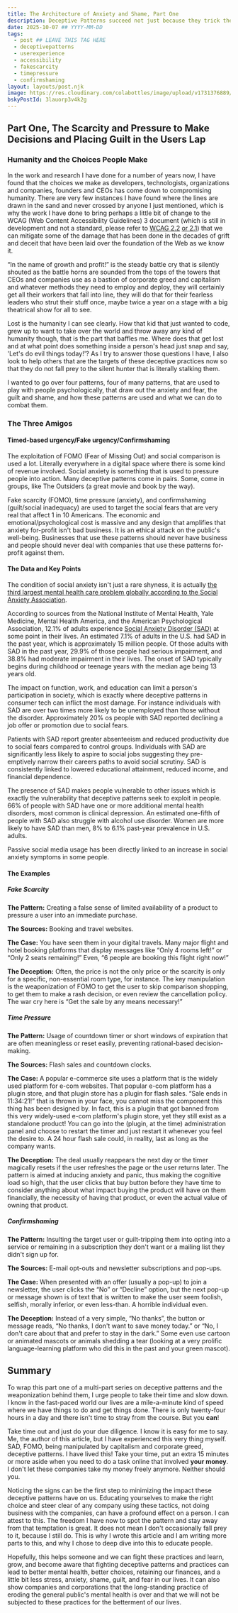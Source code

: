 ```yaml
---
title: The Architecture of Anxiety and Shame, Part One
description: Deceptive Patterns succeed not just because they trick the user, but because they engineer an atmosphere of social and cognitive pressure.
date: 2025-10-07 ## YYYY-MM-DD
tags:
  - post ## LEAVE THIS TAG HERE
  - deceptivepatterns
  - userexperience
  - accessibility
  - fakescarcity
  - timepressure
  - confirmshaming
layout: layouts/post.njk
image: https://res.cloudinary.com/colabottles/image/upload/v1731376889/todd-social-card.png
bskyPostId: 3lauorp3v4k2g
---
```


## Part One, The Scarcity and Pressure to Make Decisions and Placing Guilt in the Users Lap

### Humanity and the Choices People Make

In the work and research I have done for a number of years now, I have found that the choices we make as developers, technologists, organizations and companies, founders and CEOs has come down to compromising humanity. There are very few instances I have found where the lines are drawn in the sand and never crossed by anyone I just mentioned, which is why the work I have done to bring perhaps a little bit of change to the WCAG (Web Content Accessibility Guidelines) 3 document (which is still in development and not a standard, please refer to [WCAG 2.2](https://www.w3.org/TR/WCAG22/) [or 2.1](https://www.w3.org/TR/WCAG21/)) that we can mitigate some of the damage that has been done in the decades of grift and deceit that have been laid over the foundation of the Web as we know it.

&ldquo;In the name of growth and profit&excl;&rdquo; is the steady battle cry that is silently shouted as the battle horns are sounded from the tops of the towers that CEOs and companies use as a bastion of corporate greed and capitalism and whatever methods they need to employ and deploy, they will certainly get all their workers that fall into line, they will do that for their fearless leaders who strut their stuff once, maybe twice a year on a stage with a big theatrical show for all to see.

Lost is the humanity I can see clearly. How that kid that just wanted to code, grew up to want to take over the world and throw away any kind of humanity though, that is the part that baffles me. Where does that get lost and at what point does something inside a person's head just snap and say, &apos;Let's do evil things today&excl;&apos;&quest; As I try to answer those questions I have, I also look to help others that are the targets of these deceptive practices now so that they do not fall prey to the silent hunter that is literally stalking them.

I wanted to go over four patterns, four of many patterns, that are used to play with people psychologically, that draw out the anxiety and fear, the guilt and shame, and how these patterns are used and what we can do to combat them. 

### The Three Amigos

#### Timed-based urgency/Fake urgency/Confirmshaming

The exploitation of FOMO (Fear of Missing Out) and social comparison is used a lot. Literally everywhere in a digital space where there is some kind of revenue involved. Social anxiety is something that is used to pressure people into action. Many deceptive patterns come in pairs. Some, come in groups, like The Outsiders (a great movie and book by the way). 

Fake scarcity (FOMO), time pressure (anxiety), and confirmshaming (guilt/social inadequacy) are used to target the social fears that are very real that affect 1 in 10 Americans. The economic and emotional/psychological cost is massive and any design that amplifies that anxiety for-profit isn't bad business. It is an ethical attack on the public's well-being. Businesses that use these patterns should never have business and people should never deal with companies that use these patterns for-profit against them. 

#### The Data and Key Points

The condition of social anxiety isn't just a rare shyness, it is actually [the third largest mental health care problem globally according to the Social Anxiety Association](https://socialphobia.org/social-anxiety-disorder-definition-symptoms-treatment-therapy-medications-insight-prognosis).

According to sources from the National Institute of Mental Health, Yale Medicine, Mental Health America, and the American Psychological Association, 12.1% of adults experience [Social Anxiety Disorder (SAD)](https://www.mayoclinic.org/diseases-conditions/social-anxiety-disorder/symptoms-causes/syc-20353561) at some point in their lives. An estimated 7.1% of adults in the U.S. had SAD in the past year, which is approximately 15 million people. Of those adults with SAD in the past year, 29.9% of those people had serious impairment, and 38.8% had moderate impairment in their lives. The onset of SAD typically begins during childhood or teenage years with the median age being 13 years old. 

The impact on function, work, and education can limit a person's participation in society, which is exactly where deceptive patterns in consumer tech can inflict the most damage. For instance individuals with SAD are over two times more likely to be unemployed than those without the disorder. Approximately 20% os people with SAD reported declining a job offer or promotion due to social fears.

Patients with SAD report greater absenteeism and reduced productivity due to social fears compared to control groups. Individuals with SAD are significantly less likely to aspire to social jobs suggesting they pre-emptively narrow their careers paths to avoid social scrutiny. SAD is consistently linked to lowered educational attainment, reduced income, and financial dependence.

The presence of SAD makes people vulnerable to other issues which is exactly the vulnerability that deceptive patterns seek to exploit in people. 66% of people with SAD have one or more additional mental health disorders, most common is clinical depression. An estimated one-fifth of people with SAD also struggle with alcohol use disorder. Women are more likely to have SAD than men, 8% to 6.1% past-year prevalence in U.S. adults.

Passive social media usage has been directly linked to an increase in social anxiety symptoms in some people.

#### The Examples

##### Fake Scarcity

**The Pattern:** Creating a false sense of limited availability of a product to pressure a user into an immediate purchase.

**The Sources:** Booking and travel websites.

**The Case:** You have seen them in your digital travels. Many major flight and hotel booking platforms that display messages like &ldquo;Only 4 rooms left&excl;&rdquo; or &ldquo;Only 2 seats remaining&excl;&rdquo; Even, &ldquo;6 people are booking this flight right now&excl;&rdquo;

**The Deception:** Often, the price is not the only price or the scarcity is only for a specific, non-essential room type, for instance. The key manipulation is the weaponization of FOMO to get the user to skip comparison shopping, to get them to make a rash decision, or even review the cancellation policy. The war cry here is &ldquo;Get the sale by any means necessary&excl;&rdquo;

##### Time Pressure

**The Pattern:** Usage of countdown timer or short windows of expiration that are often meaningless or reset easily, preventing rational-based decision-making.

**The Sources:** Flash sales and countdown clocks.

**The Case:** A popular e-commerce site uses a platform that is the widely used platform for e-com websites. That popular e-com platform has a plugin store, and that plugin store has a plugin for flash sales. &ldquo;Sale ends in 11:34:21&excl;&rdquo; that is thrown in your face, you cannot miss the component this thing has been designed by. In fact, this is a plugin that got banned from this very widely-used e-com platform's plugin store, yet they still exist as a standalone product&excl; You can go into the (plugin, at the time) administration panel and choose to restart the timer and just restart it whenever you feel the desire to. A 24 hour flash sale could, in reality, last as long as the company wants.

**The Deception:** The deal usually reappears the next day or the timer magically resets if the user refreshes the page or the user returns later. The pattern is aimed at inducing anxiety and panic, thus making the cognitive load so high, that the user clicks that buy button before they have time to consider anything about what impact buying the product will have on them financially, the necessity of having that product, or even the actual value of owning that product.  

##### Confirmshaming

**The Pattern:** Insulting the target user or guilt-tripping them into opting into a service or remaining in a subscription they don't want or a mailing list they didn't sign up for.

**The Sources:** E-mail opt-outs and newsletter subscriptions and pop-ups.

**The Case:** When presented with an offer (usually a pop-up) to join a newsletter, the user clicks the &ldquo;No&rdquo; or &ldquo;Decline&rdquo; option, but the next pop-up or message shown is of text that is written to make the user seem foolish, selfish, morally inferior, or even less-than. A horrible individual even.

**The Deception:** Instead of a very simple, &ldquo;No thanks&rdquo;, the button or message reads, &ldquo;No thanks, I don't want to save money today.&rdquo; or &ldquo;No, I don't care about that and prefer to stay in the dark.&rdquo; Some even use cartoon or animated mascots or animals shedding a tear (looking at a very prolific language-learning platform who did this in the past and your green mascot).

## Summary

To wrap this part one of a multi-part series on deceptive patterns and the weaponization behind them, I urge people to take their time and slow down. I know in the fast-paced world our lives are a mile-a-minute kind of speed where we have things to do and get things done. There is only twenty-four hours in a day and there isn't time to stray from the course. But you **can**&excl;

Take time out and just do your due diligence. I know it is easy for me to say. Me, the author of this article, but I have experienced this very thing myself. SAD, FOMO, being manipulated by capitalism and corporate greed, deceptive patterns. I have lived this&excl; Take your time, put an extra 15 minutes or more aside when you need to do a task online that involved **your money**. I don't let these companies take my money freely anymore. Neither should you.

Noticing the signs can be the first step to minimizing the impact these deceptive patterns have on us. Educating yourselves to make the right choice and steer clear of any company using these tactics, not doing business with the companies, can have a profound effect on a person. I can attest to this. The freedom I have now to spot the pattern and stay away from that temptation is great. It does not mean I don't occasionally fall prey to it, because I still do. This is why I wrote this article and I am writing more parts to this, and why I chose to deep dive into this to educate people.

Hopefully, this helps someone and we can fight these practices and learn, grow, and become aware that fighting deceptive patterns and practices can lead to better mental health, better choices, retaining our finances, and a little bit less stress, anxiety, shame, guilt, and fear in our lives. It can also show companies and corporations that the long-standing practice of eroding the general public's mental health is over and that we will not be subjected to these practices for the betterment of our lives.
